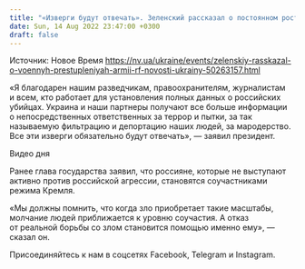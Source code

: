 ```yaml
---
title: "«Изверги будут отвечать». Зеленский рассказал о постоянном росте данных о российских военных преступниках"
date: Sun, 14 Aug 2022 23:47:00 +0300
draft: false
---
```

Источник: Новое Время https://nv.ua/ukraine/events/zelenskiy-rasskazal-o-voennyh-prestupleniyah-armii-rf-novosti-ukrainy-50263157.html


«Я благодарен нашим разведчикам, правоохранителям, журналистам и всем, кто работает для установления полных данных о российских убийцах. Украина и наши партнеры получают все больше информации о непосредственных ответственных за террор и пытки, за так называемую фильтрацию и депортацию наших людей, за мародерство. Все эти изверги обязательно будут отвечать», — заявил президент.

 Видео дня  

Ранее глава государства заявил, что россияне, которые не выступают активно против российской агрессии, становятся соучастниками режима Кремля.

«Мы должны помнить, что когда зло приобретает такие масштабы, молчание людей приближается к уровню соучастия. А отказ от реальной борьбы со злом становится помощью именно ему», — сказал он.

Присоединяйтесь к нам в соцсетях Facebook, Telegram и Instagram.

